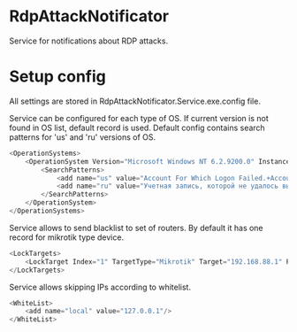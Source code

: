 # RdpAttackNotificator
Service for notifications about RDP attacks.

# Setup config
All settings are stored in RdpAttackNotificator.Service.exe.config file.


Service can be configured for each type of OS. If current version is not found in OS list, default record is used.
Default config contains search patterns for 'us' and 'ru' versions of OS.
```C#
<OperationSystems>
    <OperationSystem Version="Microsoft Windows NT 6.2.9200.0" InstanceId="4625" Source="Security" IsDefault="true">
        <SearchPatterns>
            <add name="us" value="Account For Which Logon Failed.+Account Name:\s+(?&lt;Login&gt;[\d\w\.]+).+Source Network Address:\s+(?&lt;SourceIp&gt;[\d\.]+)"/>
            <add name="ru" value="Учетная запись, которой не удалось выполнить вход.+Имя учетной записи:\s+(?&lt;Login&gt;[\d\w\.]+).+Сетевой адрес источника:\s+(?&lt;SourceIp&gt;[\d\.]+)"/>
        </SearchPatterns>
    </OperationSystem>
</OperationSystems>
```
Service allows to send blacklist to set of routers. By default it has one record for mikrotik type device.    
```C#
<LockTargets>
    <LockTarget Index="1" TargetType="Mikrotik" Target="192.168.88.1" Port="8728" User="admin" Password="" BlackList="rdp_restricted" LockPeriod="1d" />
</LockTargets>
```
Service allows skipping IPs according to whitelist.
```C#
<WhiteList>
    <add name="local" value="127.0.0.1"/>
</WhiteList>
```
